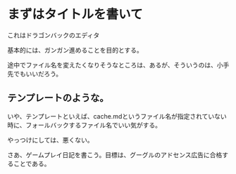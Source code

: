 

# まずはタイトルを書いて

これはドラゴンバックのエディタ

基本的には、ガンガン進めることを目的とする。

途中でファイル名を変えたくなりそうなところは、あるが、そういうのは、小手先でもいいだろう。

## テンプレートのような。

いや、テンプレートといえば、cache.mdというファイル名が指定されていない時に、フォールバックするファイル名でいい気がする。

やっつけにしては、悪くない。

さあ、ゲームプレイ日記を書こう。目標は、グーグルのアドセンス広告に合格することである。
